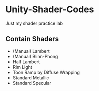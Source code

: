 # Unity-Shader-Codes
Just my shader practice lab

## Contain Shaders
- (Manual) Lambert
- (Manual) Blinn-Phong
- Half Lambert
- Rim Light
- Toon Ramp by Diffuse Wrapping
- Standard Metallic
- Standard Specular
